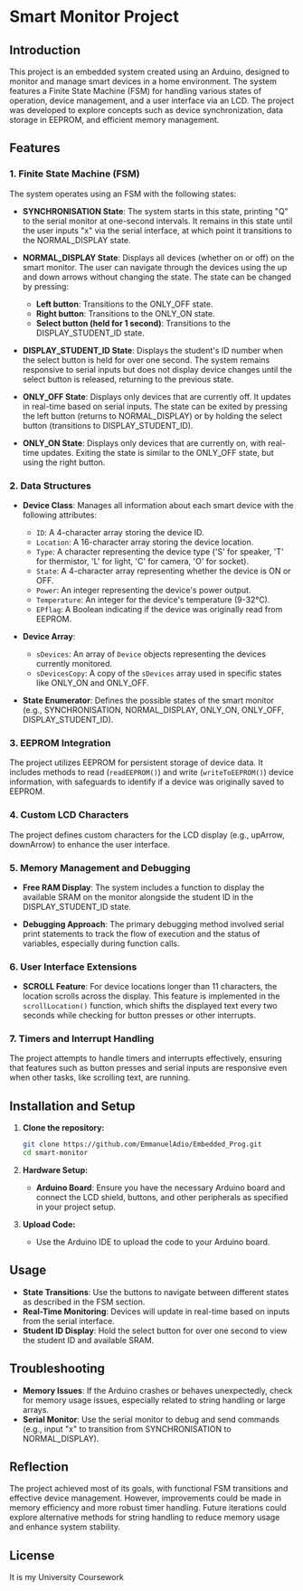 # Smart Monitor Project

## Introduction

This project is an embedded system created using an Arduino, designed to monitor and manage smart devices in a home environment. The system features a Finite State Machine (FSM) for handling various states of operation, device management, and a user interface via an LCD. The project was developed to explore concepts such as device synchronization, data storage in EEPROM, and efficient memory management.

## Features

### 1. Finite State Machine (FSM)
The system operates using an FSM with the following states:

- **SYNCHRONISATION State**: The system starts in this state, printing "Q" to the serial monitor at one-second intervals. It remains in this state until the user inputs "x" via the serial interface, at which point it transitions to the NORMAL_DISPLAY state.
  
- **NORMAL_DISPLAY State**: Displays all devices (whether on or off) on the smart monitor. The user can navigate through the devices using the up and down arrows without changing the state. The state can be changed by pressing:
  - **Left button**: Transitions to the ONLY_OFF state.
  - **Right button**: Transitions to the ONLY_ON state.
  - **Select button (held for 1 second)**: Transitions to the DISPLAY_STUDENT_ID state.

- **DISPLAY_STUDENT_ID State**: Displays the student's ID number when the select button is held for over one second. The system remains responsive to serial inputs but does not display device changes until the select button is released, returning to the previous state.

- **ONLY_OFF State**: Displays only devices that are currently off. It updates in real-time based on serial inputs. The state can be exited by pressing the left button (returns to NORMAL_DISPLAY) or by holding the select button (transitions to DISPLAY_STUDENT_ID).

- **ONLY_ON State**: Displays only devices that are currently on, with real-time updates. Exiting the state is similar to the ONLY_OFF state, but using the right button.

### 2. Data Structures

- **Device Class**: Manages all information about each smart device with the following attributes:
  - `ID`: A 4-character array storing the device ID.
  - `Location`: A 16-character array storing the device location.
  - `Type`: A character representing the device type ('S' for speaker, 'T' for thermistor, 'L' for light, 'C' for camera, 'O' for socket).
  - `State`: A 4-character array representing whether the device is ON or OFF.
  - `Power`: An integer representing the device's power output.
  - `Temperature`: An integer for the device's temperature (9-32°C).
  - `EPflag`: A Boolean indicating if the device was originally read from EEPROM.

- **Device Array**: 
  - `sDevices`: An array of `Device` objects representing the devices currently monitored.
  - `sDevicesCopy`: A copy of the `sDevices` array used in specific states like ONLY_ON and ONLY_OFF.

- **State Enumerator**: Defines the possible states of the smart monitor (e.g., SYNCHRONISATION, NORMAL_DISPLAY, ONLY_ON, ONLY_OFF, DISPLAY_STUDENT_ID).

### 3. EEPROM Integration

The project utilizes EEPROM for persistent storage of device data. It includes methods to read (`readEEPROM()`) and write (`writeToEEPROM()`) device information, with safeguards to identify if a device was originally saved to EEPROM.

### 4. Custom LCD Characters

The project defines custom characters for the LCD display (e.g., upArrow, downArrow) to enhance the user interface.

### 5. Memory Management and Debugging

- **Free RAM Display**: The system includes a function to display the available SRAM on the monitor alongside the student ID in the DISPLAY_STUDENT_ID state.
  
- **Debugging Approach**: The primary debugging method involved serial print statements to track the flow of execution and the status of variables, especially during function calls.

### 6. User Interface Extensions

- **SCROLL Feature**: For device locations longer than 11 characters, the location scrolls across the display. This feature is implemented in the `scrollLocation()` function, which shifts the displayed text every two seconds while checking for button presses or other interrupts.

### 7. Timers and Interrupt Handling

The project attempts to handle timers and interrupts effectively, ensuring that features such as button presses and serial inputs are responsive even when other tasks, like scrolling text, are running.

## Installation and Setup

1. **Clone the repository:**
    ```bash
    git clone https://github.com/EmmanuelAdio/Embedded_Prog.git
    cd smart-monitor
    ```

2. **Hardware Setup:**
   - **Arduino Board**: Ensure you have the necessary Arduino board and connect the LCD shield, buttons, and other peripherals as specified in your project setup.

3. **Upload Code:**
   - Use the Arduino IDE to upload the code to your Arduino board.

## Usage

- **State Transitions**: Use the buttons to navigate between different states as described in the FSM section.
- **Real-Time Monitoring**: Devices will update in real-time based on inputs from the serial interface.
- **Student ID Display**: Hold the select button for over one second to view the student ID and available SRAM.

## Troubleshooting

- **Memory Issues**: If the Arduino crashes or behaves unexpectedly, check for memory usage issues, especially related to string handling or large arrays.
- **Serial Monitor**: Use the serial monitor to debug and send commands (e.g., input "x" to transition from SYNCHRONISATION to NORMAL_DISPLAY).

## Reflection

The project achieved most of its goals, with functional FSM transitions and effective device management. However, improvements could be made in memory efficiency and more robust timer handling. Future iterations could explore alternative methods for string handling to reduce memory usage and enhance system stability.

## License

It is my University Coursework
